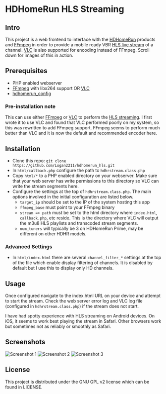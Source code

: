 # HDHomeRun HLS Streaming
## Intro
This project is a web frontend to interface with the [HDHomeRun](http://www.silicondust.com/) products and [FFmpeg](https://www.ffmpeg.org/) in order to provide a mobile ready VBR [HLS live stream](http://en.wikipedia.org/wiki/HTTP_Live_Streaming) of a channel. [VLC](http://www.videolan.org/vlc/) is also supported for encoding instead of FFmpeg. Scroll down for images of this in action.

## Prerequisites
* PHP enabled webserver
* [FFmpeg](https://www.ffmpeg.org/) with libx264 support OR [VLC](http://www.videolan.org/vlc/)
* [hdhomerun_config](http://www.silicondust.com/support/downloads/)

### Pre-installation note
This can use either [FFmpeg](https://www.ffmpeg.org/) or [VLC](http://www.videolan.org/vlc/) to perform the [HLS streaming](http://en.wikipedia.org/wiki/HTTP_Live_Streaming). I first wrote it to use VLC and found that VLC performed poorly on my system, so this was rewritten to add FFmpeg support. FFmpeg seems to perform much better than VLC and it is now the default and recommended encoder here.

## Installation
* Clone this repo: `git clone https://github.com/Logan2211/hdhomerun_hls.git`
* In `html/callback.php` configure the path to `hdhrstream.class.php`
* Copy `html/*` to a PHP enabled directory on your webserver. Make sure that your web server has write permissions to this directory so VLC can write the stream segments here.
* Configure the settings at the top of `hdhrstream.class.php`. The main options involved in the initial configuration are listed below.
	* `target_ip` should be set to the IP of the system hosting this app
	* `ffmpeg_base` must point to your FFmpeg binary
	* `stream => path` must be set to the html directory where `index.html`, `callback.php`, etc reside. This is the directory where VLC will output the m3u8 HLS playlists and transcoded stream segments.
	* `num_tuners` will typically be 3 on HDHomeRun Prime, may be different on other HDHR models.
	
### Advanced Settings
* In `html/index.html` there are several `channel_filter_*` settings at the top of the file which enable display filtering of channels. It is disabled by default but I use this to display only HD channels.

## Usage
Once configured navigate to the index.html URL on your device and attempt to start the stream. Check the web server error log and VLC log file (configured in `hdhrstream.class.php`) if the stream does not start.

I have had spotty experience with HLS streaming on Android devices. On iOS, it seems to work best playing the stream in Safari. Other browsers work but sometimes not as reliably or smoothly as Safari.

## Screenshots
![Screenshot 1](http://i.imgur.com/Xz3gt5a.png) ![Screenshot 2](http://i.imgur.com/pTWCmHd.png) ![Screenshot 3](http://i.imgur.com/zWMGDS8.png)

## License

This project is distributed under the GNU GPL v2 license which can be found in LICENSE.
